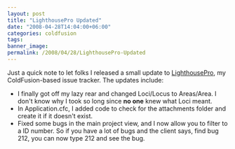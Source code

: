 ```yaml
---
layout: post
title: "LighthousePro Updated"
date: "2008-04-28T14:04:00+06:00"
categories: coldfusion 
tags: 
banner_image: 
permalink: /2008/04/28/LighthousePro-Updated
---
```


Just a quick note to let folks I released a small update to <a href="http://lighthousepro.riaforge.org">LighthousePro</a>, my ColdFusion-based issue tracker. The updates include:

<ul>
<li>I finally got off my lazy rear and changed Loci/Locus to Areas/Area. I don't know why I took so long since <b>no one</b> knew what Loci meant.
<li>In Application.cfc, I added code to check for the attachments folder and create it if it doesn't exist.
<li>Fixed some bugs in the main project view, and I now allow you to filter to a ID number. So if you have a lot of bugs and the client says, find bug 212, you can now type 212 and see the bug. 
</ul>